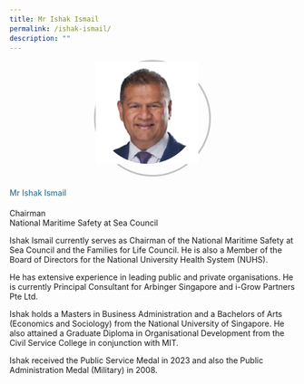 ```yaml
---
title: Mr Ishak Ismail
permalink: /ishak-ismail/
description: ""
---
```

<div class="row"> <div class="col is-3"> <div class="speaker-image-wrapper"><img src="/images/Speakers/2024/New Images/Ishak Ismail.png"> </div></div> <div class="col is-9 speaker-details"> <h4>Mr Ishak Ismail </h4> <p>Chairman<br>National Maritime Safety at Sea Council <br> </p> <p>Ishak Ismail currently serves as Chairman of the National Maritime Safety at Sea Council and the Families for Life Council. He is also a Member of the Board of Directors for the National University Health System (NUHS).</p> <p>He has extensive experience in leading public and private organisations. He is currently Principal Consultant for Arbinger Singapore and i-Grow Partners Pte Ltd. </p> <p> Ishak holds a Masters in Business Administration and a Bachelors of Arts (Economics and Sociology) from the National University of Singapore. He also attained a Graduate Diploma in Organisational Development from the Civil Service College in conjunction with MIT.</p> <p>Ishak received the Public Service Medal in 2023 and also the Public Administration Medal (Military) in 2008.</p> </div> </div>




<style type="text/css"> 
    	 .speaker-image-wrapper{
    height: 200px;
    width: 200px;
    border-radius: 50%;
    margin: 0 auto;
border: solid 3px #c1c1c1;
  }
    .is-left{
      text-align: left;
    }
    h4{
      font-weight: 500; 
      color: #337B9A !important;
    }
     .speaker-details p { text-align: justified; }
  </style>
